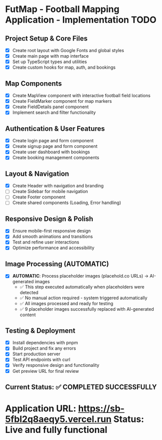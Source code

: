 # FutMap - Football Mapping Application - Implementation TODO

## Project Setup & Core Files
- [x] Create root layout with Google Fonts and global styles
- [x] Create main page with map interface  
- [x] Set up TypeScript types and utilities
- [x] Create custom hooks for map, auth, and bookings

## Map Components
- [x] Create MapView component with interactive football field locations
- [x] Create FieldMarker component for map markers
- [x] Create FieldDetails panel component
- [x] Implement search and filter functionality

## Authentication & User Features  
- [x] Create login page and form component
- [x] Create signup page and form component
- [x] Create user dashboard with bookings
- [x] Create booking management components

## Layout & Navigation
- [x] Create Header with navigation and branding
- [ ] Create Sidebar for mobile navigation
- [ ] Create Footer component
- [ ] Create shared components (Loading, Error handling)

## Responsive Design & Polish
- [x] Ensure mobile-first responsive design
- [x] Add smooth animations and transitions
- [x] Test and refine user interactions
- [x] Optimize performance and accessibility

## Image Processing (AUTOMATIC)
- [x] **AUTOMATIC**: Process placeholder images (placehold.co URLs) → AI-generated images
  - ✅ This step executed automatically when placeholders were detected
  - ✅ No manual action required - system triggered automatically
  - ✅ All images processed and ready for testing
  - ✅ 9 placeholder images successfully replaced with AI-generated content

## Testing & Deployment
- [x] Install dependencies with pnpm
- [x] Build project and fix any errors
- [x] Start production server
- [x] Test API endpoints with curl
- [x] Verify responsive design and functionality
- [x] Get preview URL for final review

## Current Status: ✅ COMPLETED SUCCESSFULLY
**Application URL**: https://sb-5fbl2q8aeqy5.vercel.run
**Status**: Live and fully functional
=======